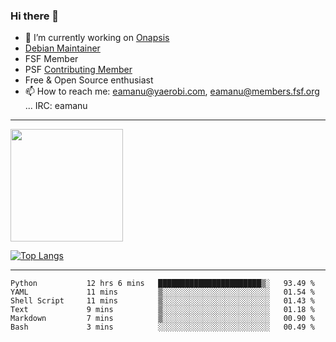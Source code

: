 ### Hi there 👋


- 🔭 I’m currently working on [Onapsis](http://onapsis.com)
- [Debian Maintainer](https://qa.debian.org/developer.php?login=eamanu%40yaerobi.com)
- FSF Member
- PSF [Contributing Member](https://www.python.org/psf/membership/#what-membership-classes-are-there)
- Free & Open Source enthusiast 
- 📫 How to reach me: eamanu@yaerobi.com, eamanu@members.fsf.org ... IRC: eamanu

---

<img height="180em" src="https://github-readme-stats.vercel.app/api?theme=dark&username=eamanu&show_icons=true&hide_border=true&&count_private=true&include_all_commits=true" />

[![Top Langs](https://github-readme-stats.vercel.app/api/top-langs/?theme=dark&username=eamanu&layout=compact)](https://github.com/anuraghazra/github-readme-stats)

---

<!--START_SECTION:waka-->

```text
Python           12 hrs 6 mins   ███████████████████████▒░   93.49 %
YAML             11 mins         ▒░░░░░░░░░░░░░░░░░░░░░░░░   01.54 %
Shell Script     11 mins         ▒░░░░░░░░░░░░░░░░░░░░░░░░   01.43 %
Text             9 mins          ▒░░░░░░░░░░░░░░░░░░░░░░░░   01.18 %
Markdown         7 mins          ▒░░░░░░░░░░░░░░░░░░░░░░░░   00.90 %
Bash             3 mins          ░░░░░░░░░░░░░░░░░░░░░░░░░   00.49 %
```

<!--END_SECTION:waka-->
